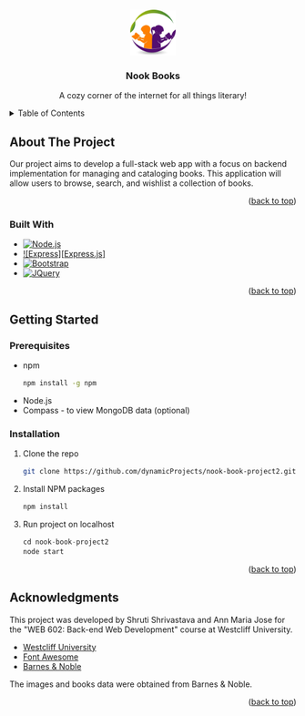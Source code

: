 <a name="readme-top"></a>

<!-- PROJECT LOGO -->
<br />
<div align="center">
  <a href="https://https://github.com/dynamicProjects/nook-book-project2">
    <img src="public/images/booklogo.webp" alt="Logo" width="80" height="80">
  </a>

  <h3 align="center">Nook Books</h3>

  <p align="center">
    A cozy corner of the internet for all things literary!
    <br />
  </p>
</div>

<!-- TABLE OF CONTENTS -->
<details>
  <summary>Table of Contents</summary>
  <ol>
    <li>
      <a href="#about-the-project">About The Project</a>
      <ul>
        <li><a href="#built-with">Built With</a></li>
      </ul>
    </li>
    <li>
      <a href="#getting-started">Getting Started</a>
      <ul>
        <li><a href="#prerequisites">Prerequisites</a></li>
        <li><a href="#installation">Installation</a></li>
      </ul>
    </li>
    <li><a href="#acknowledgments">Acknowledgments</a></li>
  </ol>
</details>



<!-- ABOUT THE PROJECT -->
## About The Project

Our project aims to develop a full-stack web app with a focus on backend implementation for managing and cataloging books. This application will allow users to browse, search, and wishlist a collection of books.

<p align="right">(<a href="#readme-top">back to top</a>)</p>



### Built With


* [![Node.js][Node.js]][Nodejs-url]
* [![Express][Express.js]][Express-url]
* [![Bootstrap][Bootstrap.com]][Bootstrap-url]
* [![JQuery][JQuery.com]][JQuery-url]

<p align="right">(<a href="#readme-top">back to top</a>)</p>



<!-- GETTING STARTED -->
## Getting Started

### Prerequisites

* npm
  ```sh
  npm install -g npm
  ```
* Node.js
* Compass - to view MongoDB data (optional)

### Installation


1. Clone the repo
   ```sh
   git clone https://github.com/dynamicProjects/nook-book-project2.git
   ```
2. Install NPM packages
   ```sh
   npm install
   ```
3. Run project on localhost
   ```js
   cd nook-book-project2
   node start
   ```

<p align="right">(<a href="#readme-top">back to top</a>)</p>



<!-- ACKNOWLEDGMENTS -->
## Acknowledgments

This project was developed by Shruti Shrivastava and Ann Maria Jose for the "WEB 602: Back-end Web Development" course at Westcliff University.

* [Westcliff University](https://www.westcliff.edu/)
* [Font Awesome](https://fontawesome.com)
* [Barnes & Noble](https://www.barnesandnoble.com/)

The images and books data were obtained from Barnes & Noble.

<p align="right">(<a href="#readme-top">back to top</a>)</p>



<!-- MARKDOWN LINKS & IMAGES -->
[Node.js]: https://img.shields.io/badge/node.js-215732?style=for-the-badge&logo=nextdotjs&logoColor=white
[Nodejs-url]: https://nodejs.org/en
[Express]: https://img.shields.io/badge/Express.js-000000?style=for-the-badge&logo=nextdotjs&logoColor=white
[Express-url]: https://expressjs.com/
[Bootstrap.com]: https://img.shields.io/badge/Bootstrap-563D7C?style=for-the-badge&logo=bootstrap&logoColor=white
[Bootstrap-url]: https://getbootstrap.com
[JQuery.com]: https://img.shields.io/badge/jQuery-0769AD?style=for-the-badge&logo=jquery&logoColor=white
[JQuery-url]: https://jquery.com 